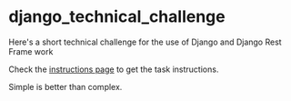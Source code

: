 # django_technical_challenge
Here's a short technical challenge for the use of Django and Django Rest Frame work

Check the [instructions page](https://github.com/drmacsika/django_technical_challenge/blob/master/INSTRUCTIONS.md) to get the task instructions.

Simple is better than complex.
